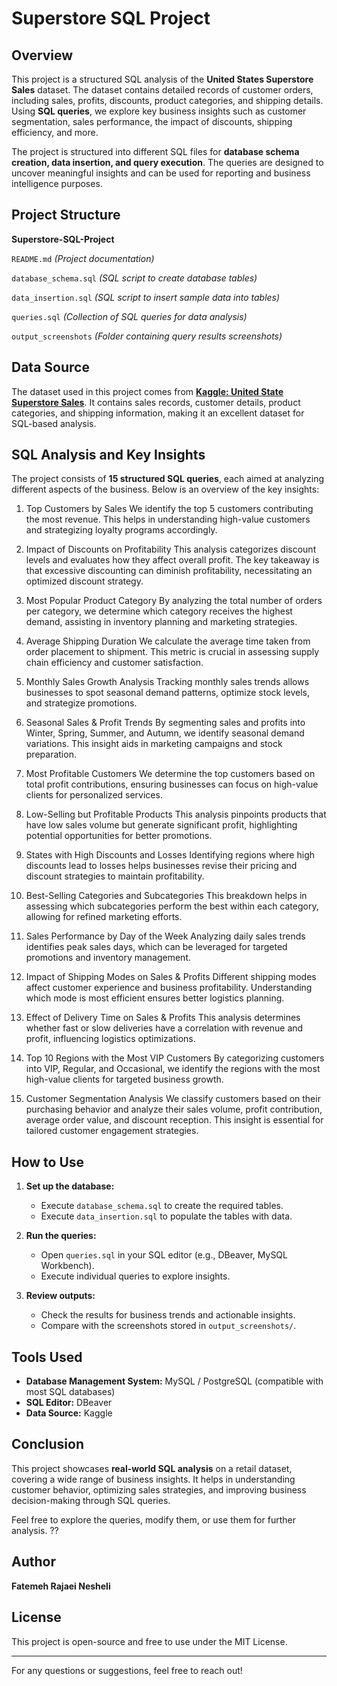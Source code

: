 # Superstore SQL Project

## Overview
This project is a structured SQL analysis of the **United States Superstore Sales** dataset. The dataset contains detailed records of customer orders, including sales, profits, discounts, product categories, and shipping details. Using **SQL queries**, we explore key business insights such as customer segmentation, sales performance, the impact of discounts, shipping efficiency, and more.

The project is structured into different SQL files for **database schema creation, data insertion, and query execution**. The queries are designed to uncover meaningful insights and can be used for reporting and business intelligence purposes.

## Project Structure
**Superstore-SQL-Project**

`README.md`  *(Project documentation)*

`database_schema.sql`  *(SQL script to create database tables)*

`data_insertion.sql`  *(SQL script to insert sample data into tables)*

`queries.sql`  *(Collection of SQL queries for data analysis)*

`output_screenshots`  *(Folder containing query results screenshots)*

## Data Source
The dataset used in this project comes from **[Kaggle: United State Superstore Sales](https://www.kaggle.com/datasets/abiodunonadeji/united-state-superstore-sales)**. It contains sales records, customer details, product categories, and shipping information, making it an excellent dataset for SQL-based analysis.

## SQL Analysis and Key Insights
The project consists of **15 structured SQL queries**, each aimed at analyzing different aspects of the business. Below is an overview of the key insights:

1. Top Customers by Sales
We identify the top 5 customers contributing the most revenue. This helps in understanding high-value customers and strategizing loyalty programs accordingly.

2. Impact of Discounts on Profitability
This analysis categorizes discount levels and evaluates how they affect overall profit. The key takeaway is that excessive discounting can diminish profitability, necessitating an optimized discount strategy.

3. Most Popular Product Category
By analyzing the total number of orders per category, we determine which category receives the highest demand, assisting in inventory planning and marketing strategies.

4. Average Shipping Duration
We calculate the average time taken from order placement to shipment. This metric is crucial in assessing supply chain efficiency and customer satisfaction.

5. Monthly Sales Growth Analysis
Tracking monthly sales trends allows businesses to spot seasonal demand patterns, optimize stock levels, and strategize promotions.

6. Seasonal Sales & Profit Trends
By segmenting sales and profits into Winter, Spring, Summer, and Autumn, we identify seasonal demand variations. This insight aids in marketing campaigns and stock preparation.

7. Most Profitable Customers
We determine the top customers based on total profit contributions, ensuring businesses can focus on high-value clients for personalized services.

8. Low-Selling but Profitable Products
This analysis pinpoints products that have low sales volume but generate significant profit, highlighting potential opportunities for better promotions.

9. States with High Discounts and Losses
Identifying regions where high discounts lead to losses helps businesses revise their pricing and discount strategies to maintain profitability.

10. Best-Selling Categories and Subcategories
This breakdown helps in assessing which subcategories perform the best within each category, allowing for refined marketing efforts.

11. Sales Performance by Day of the Week
Analyzing daily sales trends identifies peak sales days, which can be leveraged for targeted promotions and inventory management.

12. Impact of Shipping Modes on Sales & Profits
Different shipping modes affect customer experience and business profitability. Understanding which mode is most efficient ensures better logistics planning.

13. Effect of Delivery Time on Sales & Profits
This analysis determines whether fast or slow deliveries have a correlation with revenue and profit, influencing logistics optimizations.

14. Top 10 Regions with the Most VIP Customers
By categorizing customers into VIP, Regular, and Occasional, we identify the regions with the most high-value clients for targeted business growth.

15. Customer Segmentation Analysis
We classify customers based on their purchasing behavior and analyze their sales volume, profit contribution, average order value, and discount reception. This insight is essential for tailored customer engagement strategies.

## How to Use
1. **Set up the database:**
   - Execute `database_schema.sql` to create the required tables.
   - Execute `data_insertion.sql` to populate the tables with data.

2. **Run the queries:**
   - Open `queries.sql` in your SQL editor (e.g., DBeaver, MySQL Workbench).
   - Execute individual queries to explore insights.

3. **Review outputs:**
   - Check the results for business trends and actionable insights.
   - Compare with the screenshots stored in `output_screenshots/`.

## Tools Used
- **Database Management System:** MySQL / PostgreSQL (compatible with most SQL databases)
- **SQL Editor:** DBeaver
- **Data Source:** Kaggle

## Conclusion
This project showcases **real-world SQL analysis** on a retail dataset, covering a wide range of business insights. It helps in understanding customer behavior, optimizing sales strategies, and improving business decision-making through SQL queries.

Feel free to explore the queries, modify them, or use them for further analysis. ??

## Author
**Fatemeh Rajaei Nesheli**

## License
This project is open-source and free to use under the MIT License.

---
For any questions or suggestions, feel free to reach out!


